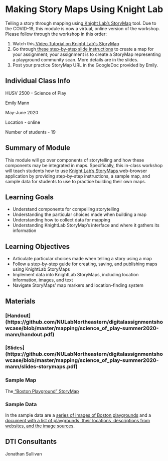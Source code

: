 ﻿<h1>Making Story Maps Using Knight Lab</h1>


Telling a story through mapping using[ Knight Lab’s StoryMap](https://storymap.knightlab.com/) tool. Due to the COVID-19, this module is now a virtual, online version of the workshop. Please follow through the workshop in this order:



1. Watch this[ Video Tutorial on Knight Lab's StoryMap](https://www.youtube.com/watch?v=X33ud7RYZFg&feature=youtu.be)
2. Go through[ these step-by-step slide instructions](https://github.com/NULabNortheastern/digitalassignmentshowcase/blob/master/mapping/writing_studies-spring2020-poe/slides-storymaps.pdf) to create a map for your assignment; your assignment is to create a StoryMap representing a playground community scan. More details are in the slides.
3. Post your practice StoryMap URL in the GoogleDoc provided by Emily.

<h2>Individual Class Info</h2>


HUSV 2500 - Science of Play

Emily Mann

May-June 2020

Location - online

Number of students - 19

<h2>Summary of Module</h2>


This module will go over components of storytelling and how these components may be integrated in maps. Specifically, this in-class workshop will teach students how to use [Knight Lab’s StoryMaps ](https://storymap.knightlab.com/)web-browser application by providing step-by-step instructions, a sample map, and sample data for students to use to practice building their own maps. 

<h2>Learning Goals</h2>




*   Understand components for compelling storytelling
*   Understanding the particular choices made when building a map
*   Understanding how to collect data for mapping
*   Understanding KnightLab StoryMap’s interface and where it gathers its information

<h2>Learning Objectives</h2>




*   Articulate particular choices made when telling a story using a map
*   Follow a step-by-step guide for creating, saving, and publishing maps using KnightLab StoryMaps
*   Implement data into KnightLab StoryMaps, including location information, images, and text
*   Navigate StoryMaps’ map markers and location-finding system

<h2>Materials</h2>


<h3>[Handout](https://github.com/NULabNortheastern/digitalassignmentshowcase/blob/master/mapping/science_of_play-summer2020-mann/handout.pdf)</h3>


<h3>[Slides](https://github.com/NULabNortheastern/digitalassignmentshowcase/blob/master/mapping/science_of_play-summer2020-mann/slides-storymaps.pdf)</h3>


<h3>Sample Map</h3>


The[ “Boston Playground” StoryMap](https://uploads.knightlab.com/storymapjs/cb6cc275d5edffc5016e0757d6c37d3d/boston-playgrounds)

<h3>Sample Data</h3>


In the sample data are a [series of images of Boston playgrounds](https://github.com/NULabNortheastern/digitalassignmentshowcase/tree/master/mapping/science_of_play-summer2020-mann/data) and a[ document with a list of playgrounds, their locations, descriptions from websites, and the image sources](https://github.com/NULabNortheastern/digitalassignmentshowcase/blob/master/mapping/science_of_play-summer2019-mann/data/parks_locations_and_descriptions.pdf).

<h2>DTI Consultants</h3>


Jonathan Sullivan

